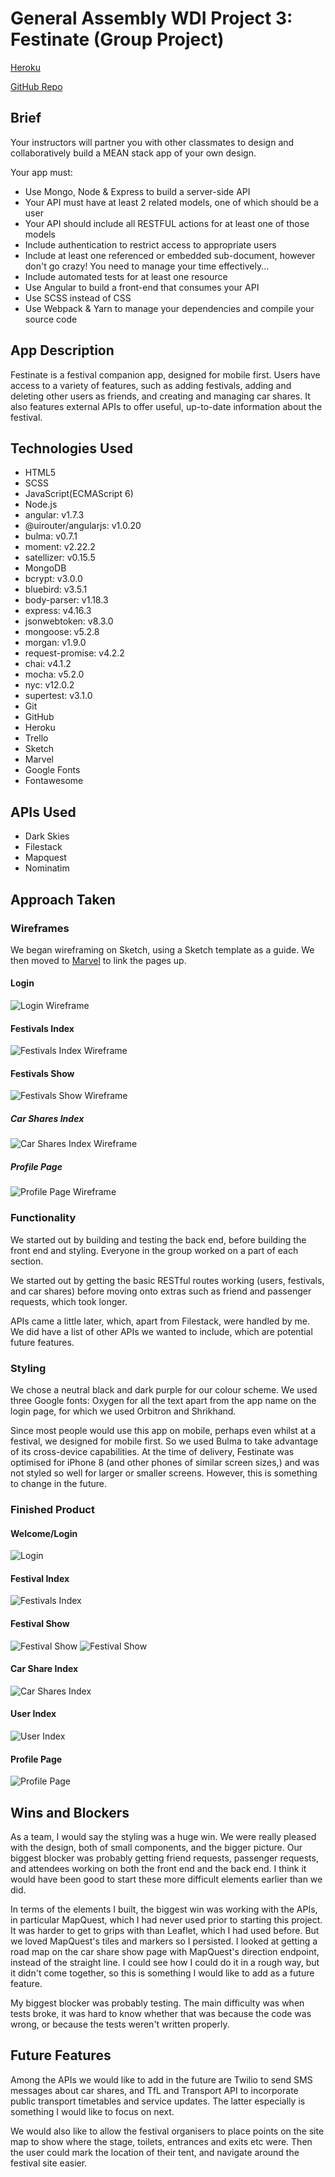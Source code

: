 # General Assembly WDI Project 3: Festinate (Group Project)

[Heroku](https://festinate.herokuapp.com/)

[GitHub Repo](https://github.com/platypotomus/festival-companion-app)

## Brief
Your instructors will partner you with other classmates to design and collaboratively build a MEAN stack app of your own design.

Your app must:
* Use Mongo, Node & Express to build a server-side API
* Your API must have at least 2 related models, one of which should be a user
* Your API should include all RESTFUL actions for at least one of those models
* Include authentication to restrict access to appropriate users
* Include at least one referenced or embedded sub-document, however don't go crazy! You need to manage your time effectively...
* Include automated tests for at least one resource
* Use Angular to build a front-end that consumes your API
* Use SCSS instead of CSS
* Use Webpack & Yarn to manage your dependencies and compile your source code


## App Description
Festinate is a festival companion app, designed for mobile first. Users have access to a variety of features, such as adding festivals, adding and deleting other users as friends, and creating and managing car shares. It also features external APIs to offer useful, up-to-date information about the festival.


## Technologies Used
* HTML5
* SCSS
* JavaScript(ECMAScript 6)
* Node.js
* angular: v1.7.3
* @uirouter/angularjs: v1.0.20
* bulma: v0.7.1
* moment: v2.22.2
* satellizer: v0.15.5
* MongoDB
* bcrypt: v3.0.0
* bluebird: v3.5.1
* body-parser: v1.18.3
* express: v4.16.3
* jsonwebtoken: v8.3.0
* mongoose: v5.2.8
* morgan: v1.9.0
* request-promise: v4.2.2
* chai: v4.1.2
* mocha: v5.2.0
* nyc: v12.0.2
* supertest: v3.1.0
* Git
* GitHub
* Heroku
* Trello
* Sketch
* Marvel
* Google Fonts
* Fontawesome

## APIs Used
* Dark Skies
* Filestack
* Mapquest
* Nominatim


## Approach Taken

### Wireframes
We began wireframing on Sketch, using a Sketch template as a guide. We then moved to [Marvel](https://marvelapp.com/428e1e4/screen/46835471) to link the pages up.

#### Login
![Login Wireframe](./wireframes/login.png)

#### Festivals Index
![Festivals Index Wireframe](./wireframes/festivals-index.png)

#### Festivals Show
![Festivals Show Wireframe](./wireframes/festival-show.png)

##### Car Shares Index
![Car Shares Index Wireframe](./wireframes/car-shares-index.png)

##### Profile Page
![Profile Page Wireframe](./wireframes/profile-page.png)


### Functionality
We started out by building and testing the back end, before building the front end and styling. Everyone in the group worked on a part of each section.

We started out by getting the basic RESTful routes working (users, festivals, and car shares) before moving onto extras such as friend and passenger requests, which took longer.

APIs came a little later, which, apart from Filestack, were handled by me. We did have a list of other APIs we wanted to include, which are potential future features.


### Styling
We chose a neutral black and dark purple for our colour scheme. We used three Google fonts: Oxygen for all the text apart from the app name on the login page, for which we used Orbitron and Shrikhand.

Since most people would use this app on mobile, perhaps even whilst at a festival, we designed for mobile first. So we used Bulma to take advantage of its cross-device capabilities. At the time of delivery, Festinate was optimised for iPhone 8 (and other phones of similar screen sizes,) and was not styled so well for larger or smaller screens. However, this is something to change in the future.


### Finished Product

#### Welcome/Login
![Login](./screenshots/login.png)

#### Festival Index
![Festivals Index](./screenshots/festivals-index.png)

#### Festival Show
![Festival Show](./screenshots/festivals-show.png)
![Festival Show](./screenshots/festivals-show2.png)

#### Car Share Index
![Car Shares Index](./screenshots/car-shares-index.png)

#### User Index
![User Index](./screenshots/find-friends.png)

#### Profile Page
![Profile Page](./screenshots/profile-page.png)

## Wins and Blockers
As a team, I would say the styling was a huge win. We were really pleased with the design, both of small components, and the bigger picture. Our biggest blocker was probably getting friend requests, passenger requests, and attendees working on both the front end and the back end. I think it would have been good to start these more difficult elements earlier than we did.

In terms of the elements I built, the biggest win was working with the APIs, in particular MapQuest, which I had never used prior to starting this project. It was harder to get to grips with than Leaflet, which I had used before. But we loved MapQuest's tiles and markers so I persisted. I looked at getting a road map on the car share show page with MapQuest's direction endpoint, instead of the straight line. I could see how I could do it in a rough way, but it didn't come together, so this is something I would like to add as a future feature.

My biggest blocker was probably testing. The main difficulty was when tests broke, it was hard to know whether that was because the code was wrong, or because the tests weren't written properly.


## Future Features
Among the APIs we would like to add in the future are Twilio to send SMS messages about car shares, and TfL and Transport API to incorporate public transport timetables and service updates. The latter especially is something I would like to focus on next.

We would also like to allow the festival organisers to place points on the site map to show where the stage, toilets, entrances and exits etc were. Then the user could mark the location of their tent, and navigate around the festival site easier.
